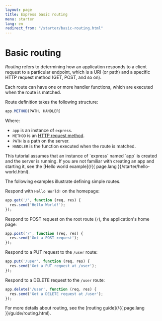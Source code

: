 ```yaml
---
layout: page
title: Express basic routing
menu: starter
lang: en
redirect_from: "/starter/basic-routing.html"
---
```


# Basic routing

_Routing_ refers to determining how an application responds to a client request to a particular endpoint, which is a URI (or path) and a specific HTTP request method (GET, POST, and so on).

Each route can have one or more handler functions, which are executed when the route is matched.

Route definition takes the following structure:

```js
app.METHOD(PATH, HANDLER)
```

Where:

- `app` is an instance of `express`.
- `METHOD` is an [HTTP request method](http://en.wikipedia.org/wiki/Hypertext_Transfer_Protocol).
- `PATH` is a path on the server.
- `HANDLER` is the function executed when the route is matched.

<div class="doc-box doc-notice" markdown="1">
This tutorial assumes that an instance of `express` named `app` is created and the server is running. If you are not familiar with creating an app and starting it, see the [Hello world example](/{{ page.lang }}/starter/hello-world.html).
</div>

The following examples illustrate defining simple routes.

Respond with `Hello World!` on the homepage:

```js
app.get('/', function (req, res) {
  res.send('Hello World!');
});
```

Respond to POST request on the root route (`/`), the application's home page:

```js
app.post('/', function (req, res) {
  res.send('Got a POST request');
});
```

Respond to a PUT request to the `/user` route:

```js
app.put('/user', function (req, res) {
  res.send('Got a PUT request at /user');
});
```

Respond to a DELETE request to the `/user` route:

```js
app.delete('/user', function (req, res) {
  res.send('Got a DELETE request at /user');
});
```

For more details about routing, see the [routing guide](/{{ page.lang }}/guide/routing.html).
